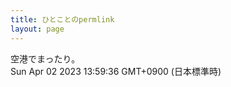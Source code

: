 ```yaml
---
title: ひとことのpermlink
layout: page
---
```

<div class="box" dt="1680411576868">
  空港でまったり。
  <div class="content is-small">Sun Apr 02 2023 13:59:36 GMT+0900 (日本標準時)</div>
</div>